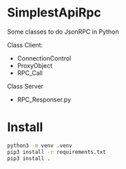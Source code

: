 # SimplestApiRpc
Some classes to do JsonRPC in Python

Class Client:
- ConnectionControl
- ProxyObject
- RPC_Call

Class Server
- RPC_Responser.py

# Install
```bash
python3 -m venv .venv
pip3 install -r requirements.txt
pip3 install .
```
